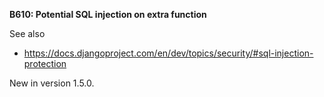 **B610: Potential SQL injection on extra function**

See also

-   <https://docs.djangoproject.com/en/dev/topics/security/#sql-injection-protection>

New in version 1.5.0.
